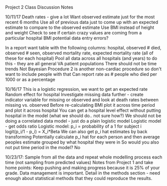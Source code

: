 Project 2 Class Discussion Notes

10/11/17
Death rates - give a lot 
Want observed estimate just for the most recent 6 months
Use all of previous data just to come up with an expected estimate to compare to the observed estimate
Use BMI instead of height and weight
Check to see if certain crazy values are coming from a particular hospital
BMI potential data entry errors?

In a report want table with the following columns: hospital, observed # died, observed # seen, observed mortality rate, expected mortality rate (all of these for each hospital)
Pool all data across all hospitals (and years) to do this - they are all general VA patient populations
There should not be time trends
Not Bayesian
Procedure 2 is another non-cardiac procedure so don't want to include people with that
Can report rate as # people who died per 1000 or as a percentage

10/16/17
This is a logistic regression, we want to get an expected rate
Random effect for hospital
Investigate missing data further - create indicator variable for missing or observed and look at death rates between missing vs. observed
Before re-calculating BMI plot it across time period and plot it across hospital
You can get a hospital level effect without putting hospital in the model (what we should do.. not sure how?)
We should not be doing a correlated data model - just do a plain logistic model
Logistic model - get odds ratio
Logistic model: p_i = probability of a 1 for subject i
logit(p_i/1 - p_i) = X_i*Beta
We can also get p_i hat estimates by back transforming
Potentially calculate p_i hat for each person and then average peoples estimate grouped by what hospital they were in 
So would you also not put time period in the model? No

10/23/17:
Sample from all the data and repeat whole modelling process each time (not sampling from predicted values)
Notes from Project 1 and take home points:
Keep pushing and making progress because it is 25% of your grade. 
Data management is important. 
Detail in the methods section - need enough about statistical methods that they could reproduce the results. 


